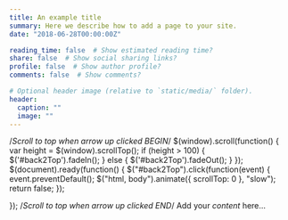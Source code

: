 ```yaml
---
title: An example title
summary: Here we describe how to add a page to your site.
date: "2018-06-28T00:00:00Z"

reading_time: false  # Show estimated reading time?
share: false  # Show social sharing links?
profile: false  # Show author profile?
comments: false  # Show comments?

# Optional header image (relative to `static/media/` folder).
header:
  caption: ""
  image: ""
---
```


/*Scroll to top when arrow up clicked BEGIN*/
$(window).scroll(function() {
    var height = $(window).scrollTop();
    if (height > 100) {
        $('#back2Top').fadeIn();
    } else {
        $('#back2Top').fadeOut();
    }
});
$(document).ready(function() {
    $("#back2Top").click(function(event) {
        event.preventDefault();
        $("html, body").animate({ scrollTop: 0 }, "slow");
        return false;
    });

});
 /*Scroll to top when arrow up clicked END*/
Add your *content* here...


